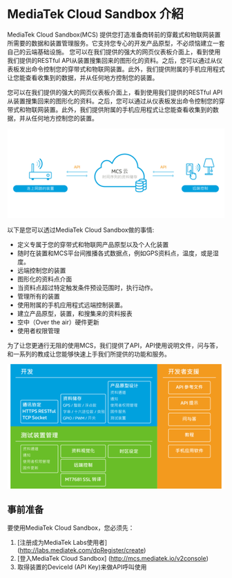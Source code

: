 # **MediaTek Cloud Sandbox 介紹**

MediaTek Cloud Sandbox(MCS) 提供您打造准备商转前的穿戴式和物联网装置所需要的数据和装置管理服务。它支持您专心的开发产品原型，不必烦恼建立一套自己的云端基础设施。
您可以在我们提供的强大的网页仪表板介面上，看到使用我们提供的RESTful API从装置搜集回来的图形化的资料。之后，您可以通过从仪表板发出命令控制您的穿带式和物联网装置。此外，我们提供附属的手机应用程式让您能查看收集到的数据，并从任何地方控制您的装置。


您可以在我们提供的强大的网页仪表板介面上，看到使用我们提供的RESTful API从装置搜集回来的图形化的资料。之后，您可以通过从仪表板发出命令控制您的穿带式和物联网装置。此外，我们提供附属的手机应用程式让您能查看收集到的数据，并从任何地方控制您的装置。

![](images/introduction/img_introduction_01.png)

以下是您可以透过MediaTek Cloud Sandbox做的事情:

- 定义专属于您的穿带式和物联网产品原型以及个人化装置
- 随时在装置和MCS平台间推播各式数据点，例如GPS资料点，温度，或是湿度。
- 远端控制您的装置
- 图形化的资料点介面
- 当资料点超过特定触发条件预设范围时，执行动作。
- 管理所有的装置
- 使用附属的手机应用程式远端控制装置。
- 建立产品原型，装置，和搜集来的资料报表
- 空中（Over the air）硬件更新
- 使用者权限管理


为了让您更通行无阻的使用MCS，我们提供了API，API使用说明文件，问与答，和一系列的教成让您能够快速上手我们所提供的功能和服务。


![](images/introduction/img_introduction_02.png)


## **事前准备**
要使用MediaTek Cloud Sandbox，您必须先：
1. [注册成为MediaTek Labs使用者] (http://labs.mediatek.com/dpRegister/create)
2. [登入MediaTek Cloud Sandbox] (http://mcs.mediatek.io/v2console)
3. 取得装置的DeviceId (API Key)来做API呼叫使用
